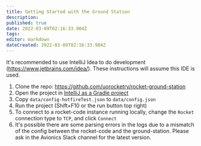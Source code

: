 ```yaml
---
title: Getting Started with the Ground Station
description: 
published: true
date: 2022-03-09T02:16:33.904Z
tags: 
editor: markdown
dateCreated: 2022-03-09T02:16:33.904Z
---
```


It's recommended to use IntelliJ Idea to do development (https://www.jetbrains.com/idea/). These instructions will assume this IDE is used.

1. Clone the repo: https://github.com/uorocketry/rocket-ground-station
2. Open the project in [IntelliJ as a Gradle project](https://www.jetbrains.com/help/idea/gradle.html#gradle_import_project_start)
3. Copy `data/config-hotfireTest.json` to `data/config.json`
3. Run the project (Shift+F10 or the run button top right)
4. To connect to a rocket-code instance running locally, change the `Rocket` connection type to `TCP`, and click `Connect`
5. It's possible there are some parsing errors in the logs due to a mismatch of the config between the rocket-code and the ground-station. Please ask in the Avionics Slack channel for the latest version.